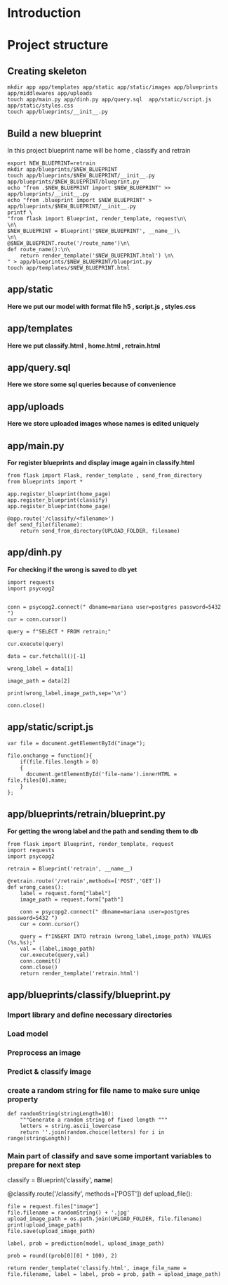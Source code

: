 # Introduction

# Project structure

## Creating skeleton
```
mkdir app app/templates app/static app/static/images app/blueprints app/middlewares app/uploads
touch app/main.py app/dinh.py app/query.sql  app/static/script.js app/static/styles.css
touch app/blueprints/__init__.py
```
## Build a new blueprint
In this project blueprint name will be home , classify and retrain
```
export NEW_BLUEPRINT=retrain
mkdir app/blueprints/$NEW_BLUEPRINT 
touch app/blueprints/$NEW_BLUEPRINT/__init__.py app/blueprints/$NEW_BLUEPRINT/blueprint.py
echo "from .$NEW_BLUEPRINT import $NEW_BLUEPRINT" >> app/blueprints/__init__.py
echo "from .blueprint import $NEW_BLUEPRINT" > app/blueprints/$NEW_BLUEPRINT/__init__.py
printf \
"from flask import Blueprint, render_template, request\n\
\n\
$NEW_BLUEPRINT = Blueprint('$NEW_BLUEPRINT', __name__)\
\n\
@$NEW_BLUEPRINT.route('/route_name')\n\
def route_name():\n\
    return render_template('$NEW_BLUEPRINT.html') \n\
" > app/blueprints/$NEW_BLUEPRINT/blueprint.py
touch app/templates/$NEW_BLUEPRINT.html
```
## app/static
**Here we put our model with format file h5 , script.js , styles.css**

## app/templates
**Here we put classify.html , home.html , retrain.html**

## app/query.sql
**Here we store some sql queries because of convenience**

## app/uploads
**Here we store uploaded images whose names is edited uniquely**

## app/main.py
**For register blueprints and display image again in classify.html**
```
from flask import Flask, render_template , send_from_directory
from blueprints import *

app.register_blueprint(home_page)
app.register_blueprint(classify)
app.register_blueprint(home_page)

@app.route('/classify/<filename>')
def send_file(filename):
    return send_from_directory(UPLOAD_FOLDER, filename)
```

## app/dinh.py
**For checking if the wrong is saved to db yet**
```
import requests
import psycopg2


conn = psycopg2.connect(" dbname=mariana user=postgres password=5432 ")
cur = conn.cursor()

query = f"SELECT * FROM retrain;"

cur.execute(query)

data = cur.fetchall()[-1]

wrong_label = data[1]

image_path = data[2]

print(wrong_label,image_path,sep='\n')

conn.close()
```

## app/static/script.js
```
var file = document.getElementById("image");

file.onchange = function(){
    if(file.files.length > 0)
    {
      document.getElementById('file-name').innerHTML = file.files[0].name;
    }
};
```

## app/blueprints/retrain/blueprint.py
**For getting the wrong label and the path and sending them to db**
```
from flask import Blueprint, render_template, request
import requests
import psycopg2

retrain = Blueprint('retrain', __name__)

@retrain.route('/retrain',methods=['POST','GET'])
def wrong_cases():
    label = request.form["label"]
    image_path = request.form["path"]
    
    conn = psycopg2.connect(" dbname=mariana user=postgres password=5432 ")
    cur = conn.cursor()

    query = f"INSERT INTO retrain (wrong_label,image_path) VALUES (%s,%s);"
    val = (label,image_path)
    cur.execute(query,val)
    conn.commit()
    conn.close()
    return render_template('retrain.html') 
```
## app/blueprints/classify/blueprint.py

### Import library and define necessary directories

### Load model

### Preprocess an image

### Predict & classify image

### create a random string for file name to make sure uniqe property

```
def randomString(stringLength=10):
    """Generate a random string of fixed length """
    letters = string.ascii_lowercase
    return ''.join(random.choice(letters) for i in range(stringLength))
```

### Main part of classify and save some important variables to prepare for next step

classify = Blueprint('classify', __name__)

@classify.route('/classify', methods=['POST'])
def upload_file():

    file = request.files["image"]
    file.filename = randomString() + '.jpg'
    upload_image_path = os.path.join(UPLOAD_FOLDER, file.filename)
    print(upload_image_path)
    file.save(upload_image_path)

    label, prob = prediction(model, upload_image_path)

    prob = round((prob[0][0] * 100), 2)

    return render_template('classify.html', image_file_name = file.filename, label = label, prob = prob, path = upload_image_path)
```
